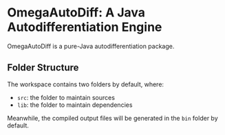 # OmegaAutoDiff: A Java Autodifferentiation Engine

OmegaAutoDiff is a pure-Java autodifferentiation package.

## Folder Structure

The workspace contains two folders by default, where:

- `src`: the folder to maintain sources
- `lib`: the folder to maintain dependencies

Meanwhile, the compiled output files will be generated in the `bin` folder by default.
